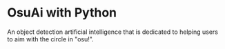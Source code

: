 # OsuAi with Python
An object detection artificial intelligence that is dedicated to helping users to aim with the circle in "osu!".
